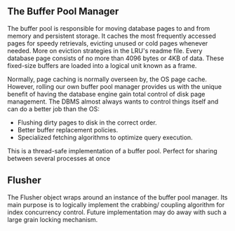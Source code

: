 ## The Buffer Pool Manager

The buffer pool is responsible for moving database pages to and from memory and persistent storage.
It caches the most frequently accessed pages for speedy retrievals, evicting unused or 
cold pages whenever needed. More on eviction strategies in the LRU's readme file. Every database page
consists of no more than 4096 bytes or 4KB of data. These fixed-size buffers are loaded into a logical
unit known as a frame.

Normally, page caching is normally overseen by, the OS page cache. However, rolling our own buffer pool 
manager provides us with the unique benefit of having the database engine gain total control of disk
page management. The DBMS almost always wants to control things itself and can do a better job than the OS:


* Flushing dirty pages to disk in the correct order.
* Better buffer replacement policies.
* Specialized fetching algorithms to optimize query execution.

This is a thread-safe implementation of a buffer pool. Perfect for sharing between several processes at once

## Flusher

The Flusher object wraps around an instance of the buffer pool manager. Its main purpose is to logically 
implement the crabbing/ coupling algorithm for index concurrency control. Future implementation may
do away with such a large grain locking mechanism.
